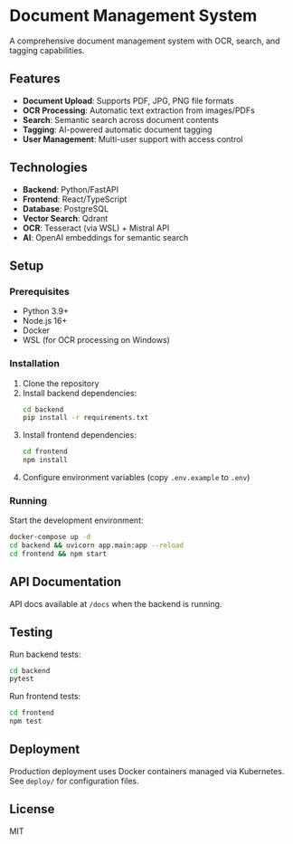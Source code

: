 # Document Management System

A comprehensive document management system with OCR, search, and tagging capabilities.

## Features

- **Document Upload**: Supports PDF, JPG, PNG file formats
- **OCR Processing**: Automatic text extraction from images/PDFs
- **Search**: Semantic search across document contents
- **Tagging**: AI-powered automatic document tagging
- **User Management**: Multi-user support with access control

## Technologies

- **Backend**: Python/FastAPI
- **Frontend**: React/TypeScript
- **Database**: PostgreSQL
- **Vector Search**: Qdrant
- **OCR**: Tesseract (via WSL) + Mistral API
- **AI**: OpenAI embeddings for semantic search

## Setup

### Prerequisites

- Python 3.9+
- Node.js 16+
- Docker
- WSL (for OCR processing on Windows)

### Installation

1. Clone the repository
2. Install backend dependencies:
   ```bash
   cd backend
   pip install -r requirements.txt
   ```
3. Install frontend dependencies:
   ```bash
   cd frontend
   npm install
   ```
4. Configure environment variables (copy `.env.example` to `.env`)

### Running

Start the development environment:

```bash
docker-compose up -d
cd backend && uvicorn app.main:app --reload
cd frontend && npm start
```

## API Documentation

API docs available at `/docs` when the backend is running.

## Testing

Run backend tests:
```bash
cd backend
pytest
```

Run frontend tests:
```bash
cd frontend
npm test
```

## Deployment

Production deployment uses Docker containers managed via Kubernetes. See `deploy/` for configuration files.

## License

MIT